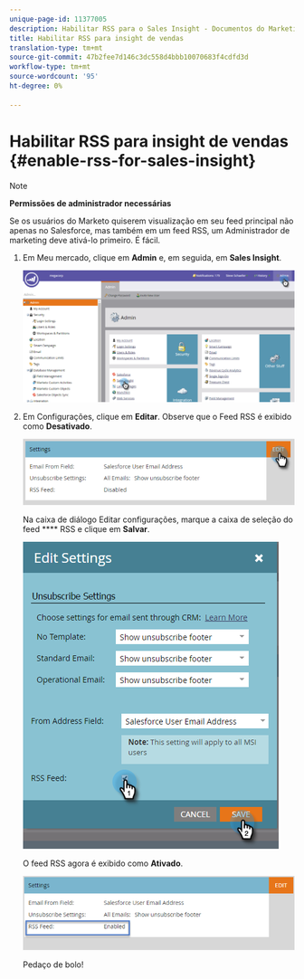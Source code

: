 ```yaml
---
unique-page-id: 11377005
description: Habilitar RSS para o Sales Insight - Documentos do Marketing - Documentação do produto
title: Habilitar RSS para insight de vendas
translation-type: tm+mt
source-git-commit: 47b2fee7d146c3dc558d4bbb10070683f4cdfd3d
workflow-type: tm+mt
source-wordcount: '95'
ht-degree: 0%

---
```



# Habilitar RSS para insight de vendas {#enable-rss-for-sales-insight}

>[!NOTE]
>
>**Permissões de administrador necessárias**

Se os usuários do Marketo quiserem visualização em seu feed principal não apenas no Salesforce, mas também em um feed RSS, um Administrador de marketing deve ativá-lo primeiro. É fácil.

1. Em Meu mercado, clique em **Admin** e, em seguida, em **Sales Insight**.

   ![](assets/set-up-rss-1-hands.png)

1. Em Configurações, clique em **Editar**. Observe que o Feed RSS é exibido como **Desativado**.

   ![](assets/rss-settings-tab.png)

   Na caixa de diálogo Editar configurações, marque a caixa de seleção do feed **** RSS e clique em **Salvar**.

   ![](assets/rss-edit-settings-2-hands.png)

   O feed RSS agora é exibido como **Ativado**.

   ![](assets/rss-final-box.png)

   Pedaço de bolo!

